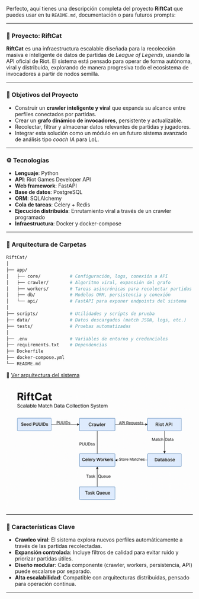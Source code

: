 Perfecto, aquí tienes una descripción completa del proyecto **RiftCat** que puedes usar en tu `README.md`, documentación o para futuros prompts:

---

### 🧠 Proyecto: **RiftCat**

**RiftCat** es una infraestructura escalable diseñada para la recolección masiva e inteligente de datos de partidas de *League of Legends*, usando la API oficial de Riot. El sistema está pensado para operar de forma autónoma, viral y distribuida, explorando de manera progresiva todo el ecosistema de invocadores a partir de nodos semilla.

---

### 🎯 Objetivos del Proyecto

- Construir un **crawler inteligente y viral** que expanda su alcance entre perfiles conectados por partidas.
- Crear un **grafo dinámico de invocadores**, persistente y actualizable.
- Recolectar, filtrar y almacenar datos relevantes de partidas y jugadores.
- Integrar esta solución como un módulo en un futuro sistema avanzado de análisis tipo *coach IA* para LoL.

---

### ⚙️ Tecnologías

- **Lenguaje**: Python
- **API**: Riot Games Developer API
- **Web framework**: FastAPI
- **Base de datos**: PostgreSQL
- **ORM**: SQLAlchemy
- **Cola de tareas**: Celery + Redis
- **Ejecución distribuida**: Enrutamiento viral a través de un crawler programado
- **Infraestructura**: Docker y docker-compose

---

### 📁 Arquitectura de Carpetas

```bash
RiftCat/
│
├── app/
│   ├── core/           # Configuración, logs, conexión a API
│   ├── crawler/        # Algoritmo viral, expansión del grafo
│   ├── workers/        # Tareas asincrónicas para recolectar partidas
│   ├── db/             # Modelos ORM, persistencia y conexión
│   └── api/            # FastAPI para exponer endpoints del sistema
│
├── scripts/            # Utilidades y scripts de prueba
├── data/               # Datos descargados (match JSON, logs, etc.)
├── tests/              # Pruebas automatizadas
│
├── .env                # Variables de entorno y credenciales
├── requirements.txt    # Dependencias
├── Dockerfile
├── docker-compose.yml
└── README.md
```
📄 [Ver arquitectura del sistema](docs/README_ARCHITECTURE.md)

![Arquitectura del Sistema](docs/architecture.png)


---

### 🧩 Características Clave

- **Crawleo viral**: El sistema explora nuevos perfiles automáticamente a través de las partidas recolectadas.
- **Expansión controlada**: Incluye filtros de calidad para evitar ruido y priorizar partidas útiles.
- **Diseño modular**: Cada componente (crawler, workers, persistencia, API) puede escalarse por separado.
- **Alta escalabilidad**: Compatible con arquitecturas distribuidas, pensado para operación continua.

---